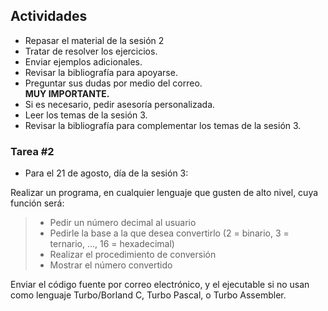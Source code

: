 ## Actividades

*   Repasar el material de la sesión 2
*   Tratar de resolver los ejercicios.
*   Enviar ejemplos adicionales.
*   Revisar la bibliografía para apoyarse.
*   Preguntar sus dudas por medio del correo.  
    **MUY IMPORTANTE.**
*   Si es necesario, pedir asesoría personalizada.
*   Leer los temas de la sesión 3\.
*   Revisar la bibliografía para complementar los temas de la sesión 3.

### Tarea #2

*   Para el 21 de agosto, día de la sesión 3:

Realizar un programa, en cualquier lenguaje que gusten de alto nivel, cuya función será:

> *   Pedir un número decimal al usuario
> *   Pedirle la base a la que desea convertirlo (2 = binario, 3 = ternario, ..., 16 = hexadecimal)
> *   Realizar el procedimiento de conversión
> *   Mostrar el número convertido

Enviar el código fuente por correo electrónico, y el ejecutable si no usan como lenguaje Turbo/Borland C, Turbo Pascal, o Turbo Assembler.